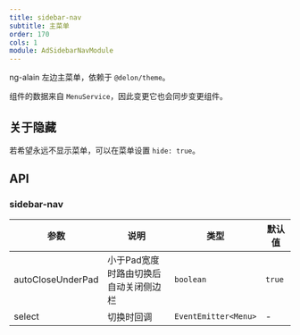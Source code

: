 ```yaml
---
title: sidebar-nav
subtitle: 主菜单
order: 170
cols: 1
module: AdSidebarNavModule
---
```


ng-alain 左边主菜单，依赖于 `@delon/theme`。

组件的数据来自 `MenuService`，因此变更它也会同步变更组件。

## 关于隐藏

若希望永远不显示菜单，可以在菜单设置 `hide: true`。

## API

### sidebar-nav

参数 | 说明 | 类型 | 默认值
----|------|-----|------
autoCloseUnderPad | 小于Pad宽度时路由切换后自动关闭侧边栏 | `boolean` | `true`
select | 切换时回调 | `EventEmitter<Menu>` | -
